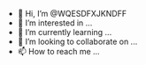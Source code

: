 - 👋 Hi, I’m @WQESDFXJKNDFF
- 👀 I’m interested in ...
- 🌱 I’m currently learning ...
- 💞️ I’m looking to collaborate on ...
- 📫 How to reach me ...

<!---
WQESDFXJKNDFF/WQESDFXJKNDFF is a ✨ special ✨ repository because its `README.md` (this file) appears on your GitHub profile.
You can click the Preview link to take a look at your changes.
--->
